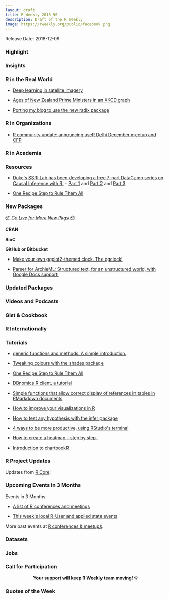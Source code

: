 ```yaml
---
layout: draft
title: R Weekly 2018-50
description: Draft of the R Weekly
image: https://rweekly.org/public/facebook.png
---
```


Release Date: 2018-12-09

###  Highlight



### Insights




### R in the Real World


+ [Deep learning in satellite imagery](https://appsilon.com/deep-learning-in-satellite-imagery/)


+ [Ages of New Zealand Prime Ministers in an XKCD graph](http://david.frigge.nz/posts/2018-11-leader-age/)


+ [Porting my blog to use the new radix package](http://david.frigge.nz/posts/2018-11-radixical-blogging/)


###  R in Organizations


+ [R community update: announcing useR Delhi December meetup and CFP](https://techandmortals.wordpress.com/2018/12/07/r-community-update-announcing-user-delhi-december-meetup-and-cfp/)


###  R in Academia



###  Resources



+ [Duke's SSRI Lab has been developing a free 7-part DataCamp series on Causal Inference with R.](https://www.datacamp.com/community/open-courses/causal-inference-with-r-introduction) - [Part 1](https://www.datacamp.com/community/open-courses/causal-inference-with-r-introduction) and [Part 2](https://www.datacamp.com/community/open-courses/causal-inference-with-r-experiments) and [Part 3](https://www.datacamp.com/community/open-courses/causal-inference-with-r-regression)


+ [One Recipe Step to Rule Them All](http://smaakage85.netlify.com/index.html)

###  New Packages

<p class="added-hostname"><a href="https://rweekly.org/live" target="_blank" class="externalLink">📦 <i>Go Live for More New Pkgs</i> 📦</a></p>

**CRAN**




**BioC**


**GitHub or Bitbucket**

+ [Make your own ggplot2-themed clock. The ggclock!](https://www.wjakethompson.com/post/ggclock/)


+ [Parser for ArchieML: Structured text, for an unstructured world, with Google Docs support!](https://github.com/noamross/rchie)

### Updated Packages






###  Videos and Podcasts



### Gist & Cookbook




### R Internationally



###  Tutorials


+ [generic functions and methods. A simple introduction.](http://josiahparry.com/post/function-methods/#the-default-method)


+ [Tweaking colours with the shades package](http://hughjonesd.github.io/tweaking-colours-with-the-shades-package.html)

+ [One Recipe Step to Rule Them All](http://smaakage85.netlify.com/2018/12/03/one-recipe-step-to-rule-them-all/)

+ [DBnomics R client, a tutorial](https://macro.nomics.world/article/2018-11/rdbnomics-tutorial/)

+ [Simple functions that allow correct display of references in tables in RMarkdown documents](https://yetanotherrblog.netlify.com/2018/12/references-in-latex-table/)

+ [How to improve your visualizations in R ](http://www.thinkingondata.com/6-tips-to-make-your-visualizations-look-professional/)


+ [How to test any hypothesis with the infer package](https://www.andrewheiss.com/blog/2018/12/05/test-any-hypothesis/)

+ [4 ways to be more productive, using RStudio's terminal](https://jozefhajnala.gitlab.io/r/r007-string-manipulation/)


+ [How to create a heatmap - step by step-](http://www.thinkingondata.com/how-to-create-a-heatmap/)

+ [Introduction to chartbookR](https://kilianreber.netlify.com/post/chartbookr_introduction/)

<!--<div class="post-more-begi
n"></div><div class="post-more-end"></div>-->

###  R Project Updates

Updates from [R Core](http://developer.r-project.org/blosxom.cgi/R-devel/NEWS):


###  Upcoming Events in 3 Months

Events in 3 Months:

+ [A list of R conferences and meetings](https://jumpingrivers.github.io/meetingsR/events.html)


+ [This week's local R-User and applied stats events](https://community.rstudio.com/c/irl)

More past events at [R conferences & meetups](https://conf.rweekly.org).

### Datasets




### Jobs




###  Call for Participation



<p class="hide-support added-hostname support-rweekly" style="text-align: center;font-weight: bold;">Your <a class="non-visited externalLink" href="https://www.patreon.com/rweekly" onclick="pas(this)">support</a> will keep R Weekly team moving! 💡</p>

###  Quotes of the Week


